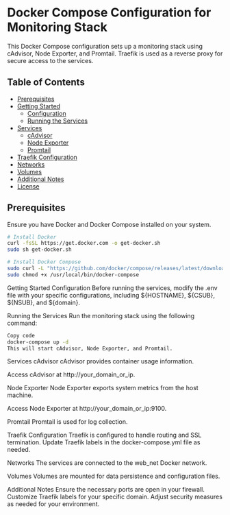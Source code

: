 # Docker Compose Configuration for Monitoring Stack

This Docker Compose configuration sets up a monitoring stack using cAdvisor, Node Exporter, and Promtail. Traefik is used as a reverse proxy for secure access to the services.

## Table of Contents
- [Prerequisites](#prerequisites)
- [Getting Started](#getting-started)
  - [Configuration](#configuration)
  - [Running the Services](#running-the-services)
- [Services](#services)
  - [cAdvisor](#cadvisor)
  - [Node Exporter](#node-exporter)
  - [Promtail](#promtail)
- [Traefik Configuration](#traefik-configuration)
- [Networks](#networks)
- [Volumes](#volumes)
- [Additional Notes](#additional-notes)
- [License](#license)

## Prerequisites

Ensure you have Docker and Docker Compose installed on your system.

```bash
# Install Docker
curl -fsSL https://get.docker.com -o get-docker.sh
sudo sh get-docker.sh

# Install Docker Compose
sudo curl -L "https://github.com/docker/compose/releases/latest/download/docker-compose-$(uname -s)-$(uname -m)" -o /usr/local/bin/docker-compose
sudo chmod +x /usr/local/bin/docker-compose
```
Getting Started
Configuration
Before running the services, modify the .env file with your specific configurations, including ${HOSTNAME}, ${CSUB}, ${NSUB}, and ${domain}.

Running the Services
Run the monitoring stack using the following command:

```bash
Copy code
docker-compose up -d
This will start cAdvisor, Node Exporter, and Promtail.
```
Services
cAdvisor
cAdvisor provides container usage information.

Access cAdvisor at http://your_domain_or_ip.

Node Exporter
Node Exporter exports system metrics from the host machine.

Access Node Exporter at http://your_domain_or_ip:9100.

Promtail
Promtail is used for log collection.

Traefik Configuration
Traefik is configured to handle routing and SSL termination. Update Traefik labels in the docker-compose.yml file as needed.

Networks
The services are connected to the web_net Docker network.

Volumes
Volumes are mounted for data persistence and configuration files.

Additional Notes
Ensure the necessary ports are open in your firewall.
Customize Traefik labels for your specific domain.
Adjust security measures as needed for your environment.

